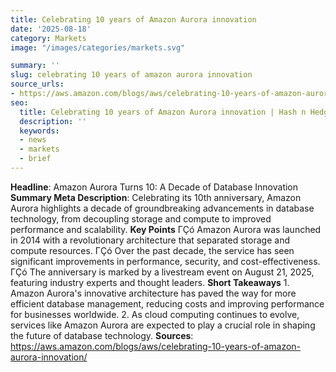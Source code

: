 ```yaml
---
title: Celebrating 10 years of Amazon Aurora innovation
date: '2025-08-18'
category: Marketsimage: "/images/categories/markets.svg"

summary: ''
slug: celebrating 10 years of amazon aurora innovation
source_urls:
- https://aws.amazon.com/blogs/aws/celebrating-10-years-of-amazon-aurora-innovation/
seo:
  title: Celebrating 10 years of Amazon Aurora innovation | Hash n Hedge
  description: ''
  keywords:
  - news
  - markets
  - brief
---
```


**Headline**: Amazon Aurora Turns 10: A Decade of Database Innovation  **Summary Meta Description**: Celebrating its 10th anniversary, Amazon Aurora highlights a decade of groundbreaking advancements in database technology, from decoupling storage and compute to improved performance and scalability.  **Key Points**  ΓÇó Amazon Aurora was launched in 2014 with a revolutionary architecture that separated storage and compute resources. ΓÇó Over the past decade, the service has seen significant improvements in performance, security, and cost-effectiveness. ΓÇó The anniversary is marked by a livestream event on August 21, 2025, featuring industry experts and thought leaders.  **Short Takeaways**  1. Amazon Aurora's innovative architecture has paved the way for more efficient database management, reducing costs and improving performance for businesses worldwide. 2. As cloud computing continues to evolve, services like Amazon Aurora are expected to play a crucial role in shaping the future of database technology.  **Sources**:  https://aws.amazon.com/blogs/aws/celebrating-10-years-of-amazon-aurora-innovation/ 

